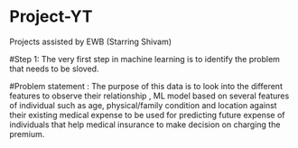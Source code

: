 # Project-YT
Projects assisted by EWB (Starring Shivam)

#Step 1: The very first step in machine learning is to identify the problem that needs to be sloved.

#Problem statement : The purpose of this data is to look into the different features to observe their relationship , ML model based on several features of individual such as age, physical/family condition and location against their existing medical expense to be used for predicting future expense of individuals that help medical insurance to make decision on charging the premium.


